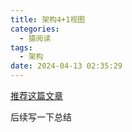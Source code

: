 ```yaml
---
title: 架构4+1视图
categories:
  - 猿阅读
tags:
  - 架构
date: 2024-04-13 02:35:29
---
```


[推荐这篇文章](https://www.zhihu.com/tardis/zm/art/352590602?source_id=1005)

后续写一下总结
